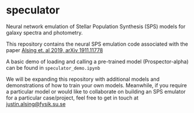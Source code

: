 # speculator
Neural network emulation of Stellar Population Synthesis (SPS) models for galaxy spectra and photometry.

This repository contains the neural SPS emulation code associated with the paper [Alsing et. al 2019, arXiv 1911.11778](https://arxiv.org/abs/1911.11778)

A basic demo of loading and calling a pre-trained model (Prospector-alpha) can be found in `speculator_demo.ipynb`

We will be expanding this repository with additional models and demonstrations of how to train your own models. Meanwhile, if you require a particular model or would like to collaborate on building an SPS emulator for a particular case/project, feel free to get in touch at justin.alsing@fysik.su.se
